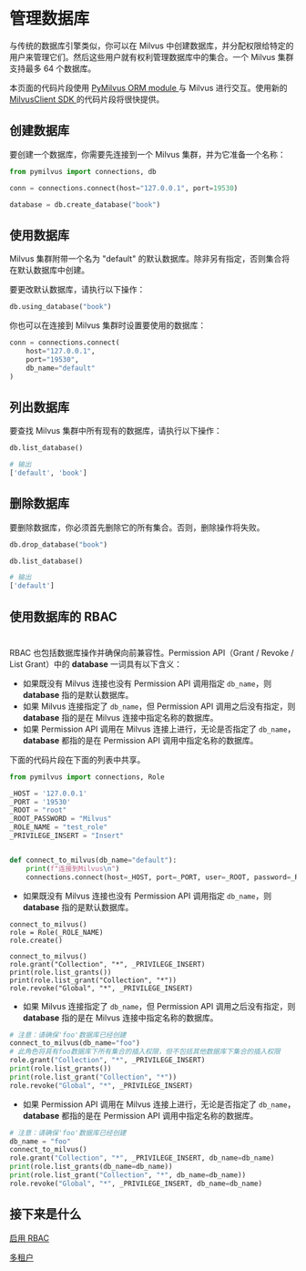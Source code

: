 


# 管理数据库

与传统的数据库引擎类似，你可以在 Milvus 中创建数据库，并分配权限给特定的用户来管理它们。然后这些用户就有权利管理数据库中的集合。一个 Milvus 集群支持最多 64 个数据库。

<div class="alert note">

本页面的代码片段使用 <a href="https://milvus.io/api-reference/pymilvus/v2.4.x/ORM/Connections/connect.md"> PyMilvus ORM module </a> 与 Milvus 进行交互。使用新的 <a href="https://milvus.io/api-reference/pymilvus/v2.4.x/About.md"> MilvusClient SDK </a> 的代码片段将很快提供。

</div>

## 创建数据库

要创建一个数据库，你需要先连接到一个 Milvus 集群，并为它准备一个名称：

```python
from pymilvus import connections, db

conn = connections.connect(host="127.0.0.1", port=19530)

database = db.create_database("book")
```

## 使用数据库

Milvus 集群附带一个名为 "default" 的默认数据库。除非另有指定，否则集合将在默认数据库中创建。

要更改默认数据库，请执行以下操作：

```python
db.using_database("book")
```

你也可以在连接到 Milvus 集群时设置要使用的数据库：

```python
conn = connections.connect(
    host="127.0.0.1",
    port="19530",
    db_name="default"
)
```

## 列出数据库

要查找 Milvus 集群中所有现有的数据库，请执行以下操作：

```python
db.list_database()

# 输出
['default', 'book']
```

## 删除数据库

要删除数据库，你必须首先删除它的所有集合。否则，删除操作将失败。

```python
db.drop_database("book")

db.list_database()

# 输出
['default']
```

## 使用数据库的 RBAC




# 


RBAC 也包括数据库操作并确保向前兼容性。Permission API（Grant / Revoke / List Grant）中的 **database** 一词具有以下含义：

- 如果既没有 Milvus 连接也没有 Permission API 调用指定 `db_name`，则 **database** 指的是默认数据库。
- 如果 Milvus 连接指定了 `db_name`，但 Permission API 调用之后没有指定，则 **database** 指的是在 Milvus 连接中指定名称的数据库。
- 如果 Permission API 调用在 Milvus 连接上进行，无论是否指定了 `db_name`，**database** 都指的是在 Permission API 调用中指定名称的数据库。

下面的代码片段在下面的列表中共享。

```python
from pymilvus import connections, Role

_HOST = '127.0.0.1'
_PORT = '19530'
_ROOT = "root"
_ROOT_PASSWORD = "Milvus"
_ROLE_NAME = "test_role"
_PRIVILEGE_INSERT = "Insert"


def connect_to_milvus(db_name="default"):
    print(f"连接到Milvus\n")
    connections.connect(host=_HOST, port=_PORT, user=_ROOT, password=_ROOT_PASSWORD, db_name=db_name)
```

- 如果既没有 Milvus 连接也没有 Permission API 调用指定 `db_name`，则 **database** 指的是默认数据库。

```
connect_to_milvus()
role = Role(_ROLE_NAME)
role.create()

connect_to_milvus()
role.grant("Collection", "*", _PRIVILEGE_INSERT)
print(role.list_grants())
print(role.list_grant("Collection", "*"))
role.revoke("Global", "*", _PRIVILEGE_INSERT)
```

- 如果 Milvus 连接指定了 `db_name`，但 Permission API 调用之后没有指定，则 **database** 指的是在 Milvus 连接中指定名称的数据库。

```python
# 注意：请确保'foo'数据库已经创建
connect_to_milvus(db_name="foo")
# 此角色将具有foo数据库下所有集合的插入权限，但不包括其他数据库下集合的插入权限
role.grant("Collection", "*", _PRIVILEGE_INSERT)
print(role.list_grants())
print(role.list_grant("Collection", "*"))
role.revoke("Global", "*", _PRIVILEGE_INSERT)
```

- 如果 Permission API 调用在 Milvus 连接上进行，无论是否指定了 `db_name`，**database** 都指的是在 Permission API 调用中指定名称的数据库。

```python
# 注意：请确保'foo'数据库已经创建
db_name = "foo"
connect_to_milvus()
role.grant("Collection", "*", _PRIVILEGE_INSERT, db_name=db_name)
print(role.list_grants(db_name=db_name))
print(role.list_grant("Collection", "*", db_name=db_name))
role.revoke("Global", "*", _PRIVILEGE_INSERT, db_name=db_name)
```

## 接下来是什么





[启用 RBAC](/adminGuide/rbac.md)

[多租户](/reference/multi_tenancy.md)
